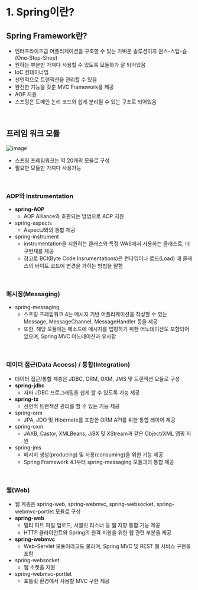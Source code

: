 # 1. Spring이란?

## Spring Framework란?
- 엔터프라이즈급 어플리케이션을 구축할 수 있는 가벼운 솔루션이자 원스-스탑-숍(One-Stop-Shop)
- 원하는 부분만 가져다 사용할 수 있도록 모듈화가 잘 되어있음
- IoC 컨테이너임
- 선언적으로 트랜잭션을 관리할 수 있음
- 완전한 기능을 갖춘 MVC Framework를 제공
- AOP 지원
- 스프링은 도메인 논리 코드와 쉽게 분리될 수 있는 구조로 되어있음

<br>

## 프레임 워크 모듈
![image](https://user-images.githubusercontent.com/57928612/116855836-0611b500-ac35-11eb-8118-b9980a57c5d0.png)

- 스프링 프레임워크는 약 20개의 모듈로 구성
- 필요한 모듈만 가져다 사용가능

<br>

### AOP와 Instrumentation
- **spring-AOP**
  - AOP Alliance와 호환되는 방법으로 AOP 지원
- spring-aspects
  - AspectJ와의 통합 제공
- spring-instrument
  - instrumentation을 지원하는 클래스와 특정 WAS에서 사용하는 클래스로, 더 구현체를 제공
  - 참고로 BCI(Byte Code Insrumentations)은 런타임이나 로드(Load) 때 클래스의 바이트 코드에 변경을 가하는 방법을 말함

<br>

### 메시징(Messaging)
- spring-messaging
  - 스프링 프레임워크 4는 메시지 기반 어플리케이션을 작성할 수 있는 Message, MessageChannel, MessageHandler 등을 제공
  - 또한, 해당 모듈에는 메소드에 메시지를 맵핑하기 위한 어노테이션도 포함되어 있으며, Spring MVC 어노테이션과 유사함

<br>

### 데이터 접근(Data Access) / 통합(Integration)
- 데이터 접근/통합 계층은 JDBC, ORM, OXM, JMS 및 트랜잭션 모듈로 구성
- **spring-jdbc**
  - 자바 JDBC 프로그래밍을 쉽게 할 수 있도록 기능 제공
- **spring-tx**
  - 선언적 트랜잭션 관리를 할 수 있는 기능 제공
- spring-orm
  - JPA, JDO 및 Hibernate를 포함한 ORM API를 위한 통합 레이어 제공
- spring-oxm
  - JAXB, Castor, XMLBeans, JiBX 및 XStream과 같은 Object/XML 맵핑 지원
- spring-jms
  - 메시지 생성(producing) 및 사용(consuming)을 위한 기능 제공
  - Spring Framework 4.1부터 spring-messaging 모듈과의 통합 제공

<br>

### 웹(Web)
- 웹 계층은 spring-web, spring-webmvc, spring-websocket, spring-webmvc-portlet 모듈로 구성
- **spring-web**
  - 멀티 파트 파일 업로드, 서블릿 리스너 등 웹 지향 통합 기능 제공
  - HTTP 클라이언트와 Spring의 원격 지원을 위한 웹 관련 부분을 제공
- **spring-webmvc**
  - Web-Servlet 모듈이라고도 불리며, Spring MVC 및 REST 웹 서비스 구현을 포함
- spring-websocket
  - 웹 소켓을 지원
- spring-webmvc-portlet
  - 포틀릿 환경에서 사용할 MVC 구현 제공

